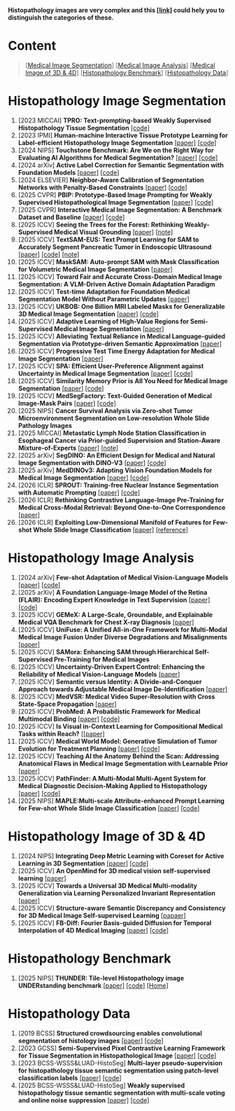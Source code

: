 **Histopathology images are very complex and this [[link]](https://github.com/Sure-Fan/Medical/blob/main/Categories.png) could hely you to distinguish the categories of these.**

# Content
>[[Medical Image Segmentation](#Segmentation)]
>[[Medical Image Analysis](#Analysis)]
>[[Medical Image of 3D & 4D](#34D)]
>[[Histopathology Benchmark](#Benchmark)]
>[[Histopathology Data](#Data)]

<a name="Segmentation"></a>
# Histopathology Image Segmentation
1. [2023 MICCAI] **TPRO: Text-prompting-based Weakly Supervised Histopathology Tissue Segmentation** [[code]](https://github.com/zhangst431/TPRO/tree/main)
2. [2023 IPMI] **Human-machine Interactive Tissue Prototype Learning for Label-efficient Histopathology Image Segmentation** [[paper]](https://arxiv.org/pdf/2211.14491) [[code]](https://github.com/WinterPan2017/proto2seg)
3. [2024 NIPS] **Touchstone Benchmark: Are We on the Right Way for Evaluating AI Algorithms for Medical Segmentation?** [[paper]](https://arxiv.org/pdf/2501.11803v2) [[code]](https://github.com/RiqiangGao/GDP-HMM_AAPMChallenge)
4. [2024 arXiv] **Active Label Correction for Semantic Segmentation with Foundation Models** [[paper]](https://arxiv.org/pdf/2403.10820) [[code]](https://github.com/ml-postech/active-label-correction)
5. [2024 ELSEVIER] **Neighbor-Aware Calibration of Segmentation Networks with Penalty-Based Constraints** [[paper]](https://arxiv.org/pdf/2401.14487) [[code]](https://github.com/Bala93/MarginLoss)
6. [2025 CVPR] **PBIP: Prototype-Based Image Prompting for Weakly Supervised Histopathological Image Segmentation** [[paper]](https://openaccess.thecvf.com/content/CVPR2025/papers/Tang_Prototype-Based_Image_Prompting_for_Weakly_Supervised_Histopathological_Image_Segmentation_CVPR_2025_paper.pdf) [[code]](https://github.com/QingchenTang/PBIP/tree/main)
7. [2025 CVPR] **Interactive Medical Image Segmentation: A Benchmark Dataset and Baseline** [[paper]](https://arxiv.org/pdf/2411.12814) [[code]](https://github.com/uni-medical/IMIS-Bench)
8. [2025 ICCV] **Seeing the Trees for the Forest: Rethinking Weakly-Supervised Medical Visual Grounding** [[paper]](https://arxiv.org/pdf/2505.15123) [[note]](https://mp.weixin.qq.com/s/Rfe-pO2AFMnH9avUMC_FMA?scene=1&click_id=2)
9. [2025 ICCV] **TextSAM-EUS: Text Prompt Learning for SAM to Accurately Segment Pancreatic Tumor in Endoscopic Ultrasound** [[paper]](https://www.arxiv.org/pdf/2507.18082) [[code]](https://github.com/HealthX-Lab/TextSAM-EUS) [[note]](https://mp.weixin.qq.com/s/ze4mJbvPlP7oc63rzfMnKA?scene=1&click_id=1)
10. [2025 ICCV] **MaskSAM: Auto-prompt SAM with Mask Classification for Volumetric Medical Image Segmentation** [[paper]](https://arxiv.org/pdf/2403.14103)
11. [2025 ICCV] **Toward Fair and Accurate Cross-Domain Medical Image Segmentation: A VLM-Driven Active Domain Adaptation Paradigm**
12. [2025 ICCV] **Test-time Adaptation for Foundation Medical Segmentation Model Without Parametric Updates** [[paper]](https://arxiv.org/pdf/2504.02008)
13. [2025 ICCV] **UKBOB: One Billion MRI Labeled Masks for Generalizable 3D Medical Image Segmentation** [[paper]](https://arxiv.org/pdf/2504.06908) [[code]](https://github.com/EmmanuelleB985/UK_BOB/tree/main)
14. [2025 ICCV] **Adaptive Learning of High-Value Regions for Semi-Supervised Medical Image Segmentation** [[paper]](https://arxiv.org/html/2407.21586v1)
15. [2025 ICCV] **Alleviating Textual Reliance in Medical Language-guided Segmentation via Prototype-driven Semantic Approximation** [[paper]](https://arxiv.org/pdf/2507.11055)
16. [2025 ICCV] **Progressive Test Time Energy Adaptation for Medical Image Segmentation** [[paper]](https://www.arxiv.org/pdf/2503.16616)
17. [2025 ICCV] **SPA: Efficient User-Preference Alignment against Uncertainty in Medical Image Segmentation** [[paper]](https://arxiv.org/pdf/2411.15513) [[code]](https://github.com/SuperMedIntel/SPA)
18. [2025 ICCV] **Similarity Memory Prior is All You Need for Medical Image Segmentation** [[paper]](https://arxiv.org/pdf/2507.00585) [[code]](https://github.com/vpsg-research/Sim-MPNet)
19. [2025 ICCV] **MedSegFactory: Text-Guided Generation of Medical Image-Mask Pairs** [[paper]](https://arxiv.org/pdf/2504.06897) [[code]]()
20. [2025 NIPS] **Cancer Survival Analysis via Zero-shot Tumor Microenvironment Segmentation on Low-resolution Whole Slide Pathology Images** 
21. [2025 MICCAI] **Metastatic Lymph Node Station Classification in Esophageal Cancer via Prior-guided Supervision and Station-Aware Mixture-of-Experts** [[paper]](https://papers.miccai.org/miccai-2025/paper/1419_paper.pdf) [[note]](https://mp.weixin.qq.com/s/Rfe-pO2AFMnH9avUMC_FMA?scene=1&click_id=2)
22. [2025 arXiv] **SegDINO: An Efficient Design for Medical and Natural Image Segmentation with DINO-V3** [[paper]](https://arxiv.org/pdf/2509.00833) [[code]](https://github.com/script-Yang/SegDINO)
23. [2025 arXiv] **MedDINOv3: Adapting Vision Foundation Models for Medical Image Segmentation** [[paper]](https://arxiv.org/pdf/2509.02379) [[code]](https://github.com/ricklisz/MedDINOv3)
24. [2026 ICLR] **SPROUT: Training-free Nuclear Instance Segmentation with Automatic Prompting** [[paper]](https://openreview.net/attachment?id=pqLlFR5ken&name=pdf) [[code]](https://github.com/anonymous)
25. [2026 ICLR] **Rethinking Contrastive Language-Image Pre-Training for Medical Cross-Modal Retrieval: Beyond One-to-One Correspondence** [[paper]](https://openreview.net/attachment?id=HPAzsibJFM&name=pdf)
26. [2026 ICLR] **Exploiting Low-Dimensional Manifold of Features for Few-shot Whole Slide Image Classification** [[paper]](https://openreview.net/pdf?id=HBP9uSEYME) [[reference]](https://arxiv.org/pdf/2106.09685)

<a name="Analysis"></a>
# Histopathology Image Analysis
1. [2024 arXiv] **Few-shot Adaptation of Medical Vision-Language Models** [[paper]](https://arxiv.org/pdf/2409.03868) [[code]](https://github.com/FereshteShakeri/few-shot-MedVLMs)
2. [2025 arXiv] **A Foundation Language-Image Model of the Retina (FLAIR): Encoding Expert Knowledge in Text Supervision** [[paper]](https://arxiv.org/pdf/2308.07898) [[code]](https://github.com/jusiro/FLAIR)
3. [2025 ICCV] **GEMeX: A Large-Scale, Groundable, and Explainable Medical VQA Benchmark for Chest X-ray Diagnosis** [[paper]](https://arxiv.org/html/2411.16778v1)
4. [2025 ICCV] **UniFuse: A Unified All-in-One Framework for Multi-Modal Medical Image Fusion Under Diverse Degradations and Misalignments** [[paper]](https://arxiv.org/pdf/2506.22736)
5. [2025 ICCV] **SAMora: Enhancing SAM through Hierarchical Self-Supervised Pre-Training for Medical Images**
6. [2025 ICCV] **Uncertainty-Driven Expert Control: Enhancing the Reliability of Medical Vision-Language Models** [[paper]](https://arxiv.org/pdf/2507.09209)
7. [2025 ICCV] **Semantic versus Identity: A Divide-and-Conquer Approach towards Adjustable Medical Image De-Identification** [[paper]](https://arxiv.org/pdf/2507.21703)
8. [2025 ICCV] **MedVSR: Medical Video Super-Resolution with Cross State-Space Propagation** [[paper]](https://arxiv.org/pdf/2509.21265?)
9. [2025 ICCV] **ProbMed: A Probabilistic Framework for Medical Multimodal Binding** [[paper]](https://www.arxiv.org/pdf/2509.25711) [[code]](https://github.com/mcintoshML/probMED)
10. [2025 ICCV] **Is Visual in-Context Learning for Compositional Medical Tasks within Reach?** [[[paper]](https://arxiv.org/pdf/2507.00868)
11. [2025 ICCV] **Medical World Model: Generative Simulation of Tumor Evolution for Treatment Planning** [[paper]](https://arxiv.org/pdf/2506.02327) [[code]](https://github.com/scott-yjyang/MeWM)
12. [2025 ICCV] **Teaching AI the Anatomy Behind the Scan: Addressing Anatomical Flaws in Medical Image Segmentation with Learnable Prior** [[paper]](https://arxiv.org/pdf/2403.18878)
13. [2025 ICCV] **PathFinder: A Multi-Modal Multi-Agent System for Medical Diagnostic Decision-Making Applied to Histopathology** [[paper]](https://arxiv.org/pdf/2502.08916) [[code]](https://pathfinder-dx.github.io/)
14. [2025 NIPS] **MAPLE:Multi-scale Attribute-enhanced Prompt Learning for Few-shot Whole Slide Image Classification** [[paper]](https://arxiv.org/pdf/2509.25863) [[code]](https://github.com/JJ-ZHOU-Code/MAPLE)

<a name="34D"></a>
# Histopathology Image of 3D & 4D
1. [2024 NIPS] **Integrating Deep Metric Learning with Coreset for Active Learning in 3D Segmentation** [[paper]](https://arxiv.org/pdf/2411.15763) [[code]](https://github.com/arvindmvepa/al-seg)
2. [2025 ICCV] **An OpenMind for 3D medical vision self-supervised learning** [[paper]](https://arxiv.org/pdf/2412.17041)
3. [2025 ICCV] **Towards a Universal 3D Medical Multi-modality Generalization via Learning Personalized Invariant Representation** [[paper]](https://arxiv.org/pdf/2411.06106)
4. [2025 ICCV] **Structure-aware Semantic Discrepancy and Consistency for 3D Medical Image Self-supervised Learning** [[papaer]](https://arxiv.org/pdf/2507.02581)
5. [2025 ICCV] **FB-Diff: Fourier Basis-guided Diffusion for Temporal Interpolation of 4D Medical Imaging** [[paper]](https://arxiv.org/pdf/2507.04547) [[code]](https://github.com/AlexYouXin/FB-Diff)

<a name="Benchmark"></a>
# Histopathology Benchmark
1. [2025 NIPS] **THUNDER: Tile-level Histopathology image UNDERstanding benchmark** [[paper]](https://arxiv.org/pdf/2507.07860) [[code]](https://github.com/MICS-Lab/thunder) [[Home]](https://mics-lab.github.io/thunder/)

<a name="Data"></a>
# Histopathology Data
1. [2019 BCSS] **Structured crowdsourcing enables convolutional segmentation of histology images** [[paper]](https://watermark02.silverchair.com/bioinformatics_35_18_3461.pdf?token=AQECAHi208BE49Ooan9kkhW_Ercy7Dm3ZL_9Cf3qfKAc485ysgAAA4EwggN9BgkqhkiG9w0BBwagggNuMIIDagIBADCCA2MGCSqGSIb3DQEHATAeBglghkgBZQMEAS4wEQQMdQgge43Pl6GBA4sfAgEQgIIDNEgwfBYh9wWkJS1sZkr7exN590ZAn0IJuSunOg-FjE_uiNQHSgxokabQL_EWi7ut8ZJYPOYwyYIexDsIfqcWqUhx1Ed0foAhJ63jefRCZvIBWrDtVbjANNWarlwdgUDe6ZYC6LgwdIw_IefFQCDZw4keycgcVCic7rrbfG5vVPDEDVogaZ2IqiLwKm9MuU9IM8XdJ6uEQUZGTRMKy5IXnK9gjOk8wnsWyhnf_PuHvFkST1VWRdCP6y2Tj7SBROcP5Kb5F0GUaSF9hEF9uLANXGVmIMjbROUkkyKu2CzhFEH9rx3Sq0lkBkNcwQtZQZwupXsc77Bf1AgtvUfcVHof3s-RjRNSD8BvpjJeY4cfIob2-Nh5qS4re3tnKi0fdtk3jYkyBNynnFV8GE1JIwruF1pfrgkte3Lp4BcKjXMgsvk2kX5om28E9r9nPIn_Xbx30iqNBWF7SPAbXYU3jqhjFJzDkSk-VMnpMtY3MKAmIJTeQm-roxKHIikTErjmPWJj1fRXYRXvSScIO1rjDrpXbBhXhMOt7e4LjNdU4umPezdwULjh6DkcA-M6DaJ9gbs7muvmXo3HdzCzojT8IUcGCXg0ZS6-O4MusVL3bMZQ2-ZEBAR5NYuYcd04ACGikzRuXshUzgWs1ck8jvHD1ymbI4EzzTmit1qzzjbp9AniXsDxjY2ZPYsbRLMPgKxb5LxTeBs4Oi5CnQzGE5l76KCpF_64xytGWWCmTjb8za8hhynW-_yStWz0GpazmxTBbM80_tzed1Am-3_mSt1Ve3Ar746siO--ghQbYBW15_YxBmWvq_LsLi83n-ZYgEu3Z4iLj90Up_W_dFxqtTVI1KPb72mTO87yBw557fwFMCCLdPwzFtNU40kCEpbCZUqKXy6YC2eJ2NJcbv0qoFrwS8sqvbvcf_V_Yl726CLz_kARgmSwwmovcL_Fx1yaAldED30FrKd_aj5HL1xDTBw8_kONpcVVaQMpsd2VJHlftvO2GzBc2m8ZZJoxOjQ3XDg9GQRFYPeteePH2fBeenH1copQV6ptTDIkMoQzaqDOY4wqWv4OL_yxAqQUi3U3m2glZMq0egA40TA) [[code]](https://github.com/junqiangchen/CrowdsourcingDataset-Amgadetal2019)
2. [2023 GCSS] **Semi-Supervised Pixel Contrastive Learning Framework for Tissue Segmentation in Histopathological Image** [[paper]](https://ieeexplore.ieee.org/stamp/stamp.jsp?tp=&arnumber=9926096) [[code]](https://github.com/Jiangbo-Shi/SSPCL)
3. [2023 BCSS-WSSS&LUAD-HistoSeg] **Multi-layer pseudo-supervision for histopathology tissue semantic segmentation using patch-level classification labels** [[paper]](https://doi.org/10.1016/j.media.2022.102487) [[code]](https://github.com/ChuHan89/WSSS-Tissue)
4. [2025 BCSS-WSSS&LUAD-HistoSeg] **Weakly supervised histopathology tissue semantic segmentation with multi-scale voting and online noise suppression** [[paper]](https://doi.org/10.1016/j.engappai.2025.111100) [[code]](https://github.com/Z-hualong/wsss-tissue)
